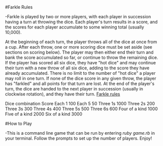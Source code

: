 #Farkle Rules

-Farkle is played by two or more players, with each player in succession having a turn at throwing the dice. Each player's turn results in a score, and the scores for each player accumulate to some winning total (usually 10,000).

At the beginning of each turn, the player throws all of the dice at once from a cup.
After each throw, one or more scoring dice must be set aside (see sections on scoring below).
The player may then either end their turn and bank the score accumulated so far, or continue to throw the remaining dice.
If the player has scored all six dice, they have "hot dice" and may continue their turn with a new throw of all six dice, adding to the score they have already accumulated. There is no limit to the number of "hot dice" a player may roll in one turn.
If none of the dice score in any given throw, the player has "farkled" and all points for that turn are lost.
At the end of the player's turn, the dice are handed to the next player in succession (usually in clockwise rotation), and they have their turn.
[Farkle rules ](http://en.wikipedia.org/wiki/Farkle)

Dice combination	Score
Each 1				100
Each 5				50
Three 1s			1000
Three 2s			200
Three 3s			300
Three 4s			400
Three 5s			500
Three 6s	   		600
Four of a kind 		1000
Five of a kind 		2000
Six of a kind  		3000

#How to Play

-This is a command line game that can be run by entering *ruby game.rb* in your terminal.  Follow the prompts to set up the number of players.  Enjoy!